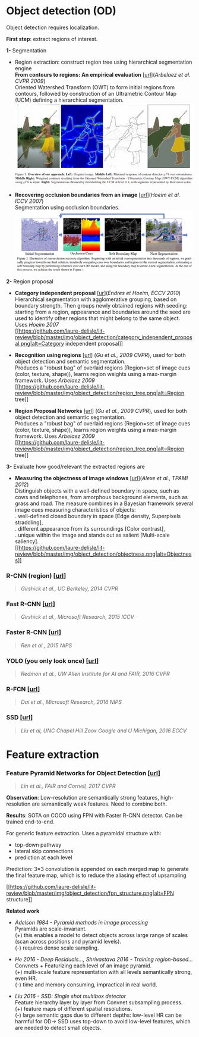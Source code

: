 # Object detection (OD)

Object detection requires localization.

**First step**: extract regions of interest.

**1-** Segmentation

- Region extraction: construct region tree using hierarchical segmentation engine  
**From contours to regions: An empirical evaluation** [[url](https://vision.ics.uci.edu/papers/ArbelaezMFM_CVPR_2009/ArbelaezMFM_CVPR_2009.pdf)](_Arbelaez et al. CVPR 2009_)  
Oriented Watershed Transform (OWT) to form initial regions from contours, followed by construction of an Ultrametric Contour Map (UCM) defining a hierarchical segmentation.  
![Contours to regions](https://github.com/laure-delisle/lit-review/blob/master/img/object_detection/contours_to_regions.png)

- **Recovering occlusion boundaries from an image** [[url](https://www.ri.cmu.edu/pub_files/pub4/hoiem_derek_2007_3/hoiem_derek_2007_3.pdf)](_Hoeim et al. ICCV 2007_)  
Segmentation using occlusion boundaries.  
![Occlusion recovery](./img/object_detection/occlusion_recovery.png)

**2-** Region proposal

- **Category independent proposal** [[ur](http://dhoiem.cs.illinois.edu/publications/eccv2010_CategoryIndependentProposals_ian.pdf)](_Endres et Hoeim, ECCV 2010_)  
Hierarchical segmentation with agglomerative grouping, based on boundary strength. Then groups newly obtained regions with seeding: starting from a region, appearance and boundaries around the seed are used to identify other regions that might belong to the same object. Uses _Hoeim 2007_  
[[https://github.com/laure-delisle/lit-review/blob/master/img/object_detection/category_independent_proposal.png|alt=Category independent proposal]]


- **Recognition using regions** [[url](http://www-bcf.usc.edu/~limjj/paper/glam_cvpr09.pdf)]
(_Gu et al., 2009 CVPR_), used for both object detection and semantic segmentation.  
Produces a "robust bag" of overlaid regions (Region=set of image cues (color, texture, shape)), learns region weights using a max-margin framework. Uses _Arbelaez 2009_  
[[https://github.com/laure-delisle/lit-review/blob/master/img/object_detection/region_tree.png|alt=Region tree]]

- **Region Proposal Networks** [[url](https://arxiv.org/pdf/1506.01497)]
(_Gu et al., 2009 CVPR_), used for both object detection and semantic segmentation.  
Produces a "robust bag" of overlaid regions (Region=set of image cues (color, texture, shape)), learns region weights using a max-margin framework. Uses _Arbelaez 2009_  
[[https://github.com/laure-delisle/lit-review/blob/master/img/object_detection/region_tree.png|alt=Region tree]]


**3-** Evaluate how good/relevant the extracted regions are

- **Measuring the objectness of image windows** [[url](http://calvin.inf.ed.ac.uk/wp-content/uploads/Publications/alexe12pami.pdf)](_Alexe et al., TPAMI 2012_)  
Distinguish objects with a well-defined boundary in space, such as cows and telephones, from amorphous
background elements, such as grass and road. The measure combines in a Bayesian framework several image cues measuring characteristics of objects:  
. well-defined closed boundary in space [Edge density, Superpixels straddling],  
. different appearance from its surroundings [Color contrast],  
. unique within the image and stands out as salient [Multi-scale saliency].  
[[https://github.com/laure-delisle/lit-review/blob/master/img/object_detection/objectness.png|alt=Objectness]]

### R-CNN (region) [[url](https://arxiv.org/pdf/1311.2524.pdf])]
> _Girshick et al., UC Berkeley, 2014 CVPR_

### Fast R-CNN [[url](https://arxiv.org/pdf/1504.08083)]
> _Girshick et al., Microsoft Research, 2015 ICCV_

### Faster R-CNN [[url](https://arxiv.org/abs/1506.01497)]
> _Ren et al., 2015 NIPS_

### YOLO (you only look once) [[url](https://arxiv.org/pdf/1506.02640.pdf)]
> _Redmon et al., UW Allen Institute for AI and FAIR, 2016 CVPR_

### R-FCN [[url](https://arxiv.org/pdf/1605.06409.pdf)]
> _Dai et al., Microsoft Research, 2016 NIPS_

### SSD [[url](https://arxiv.org/pdf/1512.02325.pdf)]
> _Liu et al, UNC Chapel Hill Zoox Google and U Michigan, 2016 ECCV_ 

# Feature extraction

### Feature Pyramid Networks for Object Detection [[url](https://arxiv.org/pdf/1612.03144.pdf)]
> _Lin et al., FAIR and Cornell, 2017 CVPR_

**Observation**: Low-resolution are semantically strong features, high-resolution are semantically weak features. Need to combine both.

**Results**: SOTA on COCO using FPN with Faster R-CNN detector. Can be trained end-to-end.

For generic feature extraction. Uses a pyramidal structure with:
- top-down pathway
- lateral skip connections
- prediction at each level 

Prediction: 3×3 convolution is appended on each merged map to generate the final feature map, which is to reduce the aliasing effect of upsampling

[[https://github.com/laure-delisle/lit-review/blob/master/img/object_detection/fpn_structure.png|alt=FPN structure]]

**Related work**  
- _Adelson 1984 - Pyramid methods in image processing_  
Pyramids are scale-invariant.  
(+) this enables a model to detect objects across large range of scales (scan across positions and pyramid levels).  
(-) requires dense scale sampling.

- _He 2016 - Deep Residuals..., Shrivastava 2016 - Training region-based..._  
Convnets + Featurizing each level of an image pyramid.  
(+) multi-scale feature representation with all levels semantically strong, even HR.  
(-) time and memory consuming, impractical in real world.

- _Liu 2016 - SSD: Single shot multibox detector_  
Feature hierarchy layer by layer from Convnet subsampling process.  
(+) feature maps of different spatial resolutions.  
(-) large semantic gaps due to different depths: low-level HR can be harmful for OD-> SSD uses top-down to avoid low-level features, which are needed to detect small objects.

